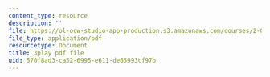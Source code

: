 ```yaml
---
content_type: resource
description: ''
file: https://ol-ocw-studio-app-production.s3.amazonaws.com/courses/2-003sc-engineering-dynamics-fall-2011/570f8ad3ca526995e611de65993cf97b_6wPHoFjnYXI.pdf
file_type: application/pdf
resourcetype: Document
title: 3play pdf file
uid: 570f8ad3-ca52-6995-e611-de65993cf97b
---
```

